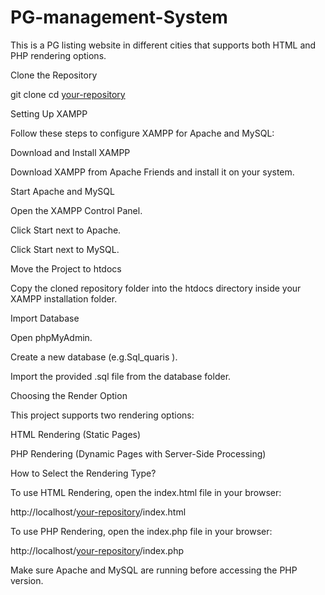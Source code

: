 # PG-management-System

This is a PG listing website in different cities that supports both HTML and PHP rendering options.

Clone the Repository

git clone 
cd [your-repository](https://github.com/Gokulmlk/PG-management-System.git)

Setting Up XAMPP

Follow these steps to configure XAMPP for Apache and MySQL:

Download and Install XAMPP

Download XAMPP from Apache Friends and install it on your system.

Start Apache and MySQL

Open the XAMPP Control Panel.

Click Start next to Apache.

Click Start next to MySQL.

Move the Project to htdocs

Copy the cloned repository folder into the htdocs directory inside your XAMPP installation folder.

Import Database

Open phpMyAdmin.

Create a new database (e.g.Sql_quaris ).

Import the provided .sql file from the database folder.

Choosing the Render Option

This project supports two rendering options:

HTML Rendering (Static Pages)

PHP Rendering (Dynamic Pages with Server-Side Processing)

How to Select the Rendering Type?

To use HTML Rendering, open the index.html file in your browser:

http://localhost/[your-repository](https://github.com/Gokulmlk/PG-management-System.git)/index.html

To use PHP Rendering, open the index.php file in your browser:

http://localhost/[your-repository](https://github.com/Gokulmlk/PG-management-System.git)/index.php

Make sure Apache and MySQL are running before accessing the PHP version.